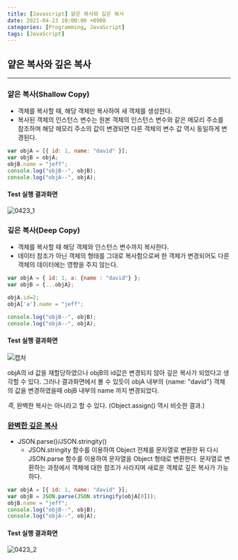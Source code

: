 ```yaml
---
title: [Javascript] 얕은 복사와 깊은 복사
date: 2021-04-23 10:00:00 +0900
categories: [Programming, JavaScript]
tags: [JavaScript]
---
```


## 얕은 복사와 깊은 복사

---

### 얕은 복사(Shallow Copy)

- 객체를 복사할 때, 해당 객체만 복사하여 새 객체를 생성한다.
- 복사된 객체의 인스턴스 변수는 원본 객체의 인스턴스 변수와 같은 메모리 주소를 참조하며 해당 메모리 주소의 값이 변경되면 다른 객체의 변수 값 역시 동일하게 변경된다.

```javascript
var objA = [{ id: 1, name: "david" }];
var objB = objA;
objB.name = "jeff";
console.log("objB--", objB);
console.log("objA--", objA);
```

#### Test 실행 결과화면

![0423_1](https://user-images.githubusercontent.com/70506979/115887615-14214200-a48d-11eb-8f10-dedc95db65ce.PNG)



### 깊은 복사(Deep Copy)

- 객체를 복사할 때 해당 객체와 인스턴스 변수까지 복사한다.
- 데이터 참조가 아닌 객체의 형태를 그대로 복사함으로써 한 객체가 변경되어도 다른 객체의 데이터에는 영향을 주지 않는다.

```javascript
var objA = { id: 1, a: {name : "david"} };
var objB = {...objA};

objA.id=2;
objA['a'].name = "jeff";

console.log("objB--", objB);
console.log("objA--", objA);
```

#### Test 실행 결과화면

![캡처](https://user-images.githubusercontent.com/70506979/115890458-e984b880-a48f-11eb-982c-d499db44b08c.PNG)

objA의 id 값을 재할당하였으나 objB의 id값은 변경되지 않아 깊은 복사가 되었다고 생각할 수 있다. 그러나 결과화면에서 볼 수 있듯이 objA 내부의 {name: "david"} 객체의 값을 변경하였을때 objB 내부의 name 까지 변경되었다.

*즉*, 완벽한 복사는 아니라고 할 수 있다. (Object.assign() 역시 비슷한 결과.)



### **<u>완벽한 깊은 복사</u>**

- JSON.parse()/JSON.stringity()
  - JSON.stringity 함수를 이용하여 Object 전체를 문자열로 변환한 뒤 다시 JSON.parse 함수를 이용하여 문자열을 Object 형태로 변환한다. 문자열로 변환하는 과정에서 객체에 대한 참조가 사라지며 새로운 객체로 깊은 복사가 가능하다.

```javascript
var objA = [{ id: 1, name: "david" }];
var objB = JSON.parse(JSON.stringify(objA[0]));
objB.name = "jeff";
console.log("objB--", objB);
console.log("objA--", objA);
```

#### Test 실행 결과화면

![0423_2](https://user-images.githubusercontent.com/70506979/115889436-e806c080-a48e-11eb-8ea3-cc4d51a1b8ea.PNG)

